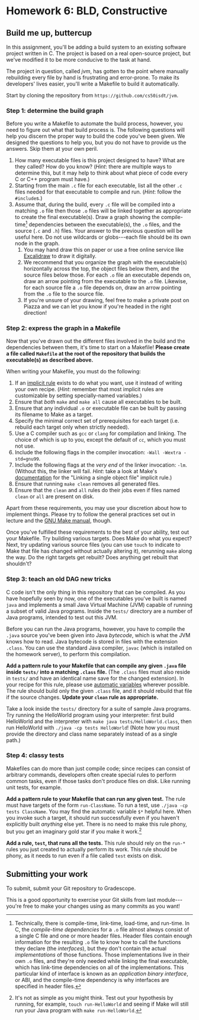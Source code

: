 # Homework 6: BLD, Constructive

## Build me up, buttercup

In this assignment, you'll be adding a build system to an existing software
project written in C. The project is based on a real open-source project, but
we've modified it to be more conducive to the task at hand.

The project in question, called *jvm*, has gotten to the point where manually
rebuilding every file by hand is frustrating and error-prone. To make its
developers' lives easier, you'll write a Makefile to build it automatically.

Start by cloning the repository from `https://github.com/cs50isdt/jvm`.

### Step 1: determine the build graph

Before you write a Makefile to automate the build process, however, you need to
figure out what that build process is. The following questions will help you
discern the proper way to build the code you've been given. We designed the
questions to help you, but you do not have to provide us the answers. Skip
them at your own peril.

1. How many executable files is this project designed to have? What are they
   called? How do you know? (*Hint*: there are multiple ways to determine this,
   but it may help to think about what piece of code every C or C++ program
   must have.)
1. Starting from the main `.c` file for each executable, list all the other
   `.c` files needed for that executable to compile and run. (*Hint*: follow
   the `#include`s.)
1. Assume that, during the build, every `.c` file will be compiled into a
   matching `.o` file then those `.o` files will be linked together as
   appropriate to create the final executable(s). Draw a graph showing the
   compile-time[^compile-time-vs-run-time] dependencies between the
   executable(s), the `.o` files, and the source (`.c` and `.h`) files. Your
   answer to the previous question will be useful here. Do not use wildcards or
   globs---each file should be its own node in the graph.
   1. You may hand draw this on paper or use a free online service like
      [Excalidraw](https://excalidraw.com/) to draw it digitally.
   1. We recommend that you organize the graph with the executable(s)
      horizontally across the top, the object files below them, and the source
      files below those. For each `.o` file an executable depends on, draw an
      arrow pointing from the executable to the `.o` file. Likewise, for each
      source file a `.o` file depends on, draw an arrow pointing from the `.o`
      file to the source file.
   1. If you're unsure of your drawing, feel free to make a private post on
      Piazza and we can let you know if you're headed in the right direction!

[^compile-time-vs-run-time]: Technically, there is compile-time, link-time,
    load-time, and run-time. In C, the *compile-time dependencies* for a `.o`
    file almost always consist of a single C file and one or more header files.
    Header files contain enough information for the resulting `.o` file to know
    how to call the functions they declare (the *interfaces*), but they don't
    contain the actual *implementations* of those functions. Those
    implementations live in their own `.o` files, and they're only needed while
    linking the final executable, which has link-time dependencies on all of
    the implementations. This particular kind of interface is known as an
    *application binary interface*, or ABI, and the compile-time dependency is
    why interfaces are specified in header files.

### Step 2: express the graph in a Makefile

Now that you've drawn out the different files involved in the build and the
dependencies between them, it's time to start on a Makefile! **Please create a
file called `Makefile` at the root of the repository that builds the
executable(s) as described above.**

When writing your Makefile, you must do the following:
1. If an [implicit
   rule](https://www.gnu.org/software/make/manual/html_node/Implicit-Rules.html#Implicit-Rules)
   exists to do what you want, use it instead of writing your own recipe.
   (*Hint*: remember that most implicit rules are customizable by setting
   specially-named variables.)
1. Ensure that *both* `make` and `make all` cause all executables to be built.
1. Ensure that any individual `.o` or executable file can be built by passing
   its filename to Make as a target.
1. Specify the minimal correct set of prerequisites for each target (i.e.
   rebuild each target only when strictly needed).
1. Use a C compiler such as `gcc` or `clang` for compilation and linking. The
   choice of which is up to you, except the default of `cc`, which you must not
   use.
1. Include the following flags in the compiler invocation: `-Wall -Wextra
   -std=gnu99`.
1. Include the following flags at the *very end* of the linker invocation:
   `-lm`. (Without this, the linker will fail. *Hint*: take a look at Make's
   [documentation](https://www.gnu.org/software/make/manual/html_node/Catalogue-of-Rules.html#Catalogue-of-Rules)
   for the "Linking a single object file" implicit rule.)
1. Ensure that running `make clean` removes all generated files.
1. Ensure that the `clean` and `all` rules do their jobs even if files named
   `clean` or `all` are present on disk.

Apart from these requirements, you may use your discretion about how to
implement things. Please try to follow the general practices set out in lecture
and the [GNU Make
manual](https://www.gnu.org/software/make/manual/html_node/index.html), though.

Once you've fulfilled these requirements to the best of your ability, test out
your Makefile. Try building various targets. Does Make do what you expect?
Next, try updating various source files (you can use `touch` to indicate to
Make that file has changed without actually altering it), rerunning `make`
along the way. Do the right targets get rebuilt? Does anything get rebuilt that
shouldn't?

### Step 3: teach an old DAG new tricks

C code isn't the only thing in this repository that can be compiled. As you
have hopefully seen by now, one of the executables you've built is named `java`
and implements a small Java Virtual Machine (JVM) capable of running a subset
of valid Java programs. Inside the `tests/` directory are a number of Java
programs, intended to test out this JVM.

Before you can run the Java programs, however, you have to compile the `.java`
source you've been given into Java *bytecode*, which is what the JVM knows how
to read. Java bytecode is stored in files with the extension `.class`. You can
use the standard Java compiler, `javac` (which is installed on the homework
server), to perform this compilation.

**Add a pattern rule to your Makefile that can compile any given `.java` file
inside `tests/` into a matching `.class` file.** (The `.class` files must also
reside in `tests/` and have an identical name save for the changed extension).
In your recipe for this rule, please use [automatic
variables](https://www.gnu.org/software/make/manual/html_node/Automatic-Variables.html#Automatic-Variables)
wherever possible. The rule should build only the given `.class` file, and it
should rebuild that file if the source changes. **Update your `clean` rule as
appropriate.**

Take a look inside the `tests/` directory for a suite of sample Java programs.
Try running the HelloWorld program using your interpreter: first build
HelloWorld and the interpreter with `make java tests/HelloWorld.class`, then
run HelloWorld with `./java -cp tests HelloWorld`! (Note how you must provide
the directory and class name separately instead of as a single path.)

### Step 4: classy tests

Makefiles can do more than just compile code; since recipes can consist of
arbitrary commands, developers often create special rules to perform common
tasks, even if those tasks don't produce files on disk. Like running unit
tests, for example.

**Add a pattern rule to your Makefile that can run any given test.** The rule
must have targets of the form `run-ClassName`. To run a test, use `./java -cp
tests ClassName`. You may find the automatic variable `$*` helpful here. When
you invoke such a target, it should run successfully even if you haven't
explicitly built *anything* else yet. There is no need to make this rule phony,
but you get an imaginary gold star if you make it work.[^phony]

[^phony]: It's not as simple as you might think. Test out your hypothesis by
    running, for example, `touch run-HelloWorld` and seeing if Make will still
    run your Java program with `make run-HelloWorld`.

**Add a rule, `test`, that runs all the tests.** This rule should rely on the
`run-*` rules you just created to actually perform its work. This rule should
be phony, as it needs to run even if a file called `test` exists on disk.

## Submitting your work

To submit, submit your Git repository to Gradescope.

This is a good opportunity to exercise your Git skills from last
module---you're free to make your changes using as many commits as you want!
